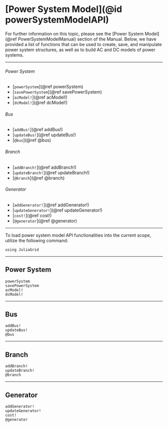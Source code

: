 # [Power System Model](@id powerSystemModelAPI)

For further information on this topic, please see the [Power System Model](@ref PowerSystemModelManual) section of the Manual. Below, we have provided a list of functions that can be used to create, save, and manipulate power system structures, as well as to build AC and DC models of power systems.

---

###### Power System
* [`powerSystem`](@ref powerSystem)
* [`savePowerSystem`](@ref savePowerSystem)
* [`acModel!`](@ref acModel!)
* [`dcModel!`](@ref dcModel!)

###### Bus
* [`addBus!`](@ref addBus!)
* [`updateBus!`](@ref updateBus!)
* [`@bus`](@ref @bus)

###### Branch
* [`addBranch!`](@ref addBranch!)
* [`updateBranch!`](@ref updateBranch!)
* [`@branch`](@ref @branch)

###### Generator
* [`addGenerator!`](@ref addGenerator!)
* [`updateGenerator!`](@ref updateGenerator!)
* [`cost!`](@ref cost!)
* [`@generator`](@ref @generator)

---

To load power system model API functionalities into the current scope, utilize the following command:
```@example LoadApi
using JuliaGrid
```

---

## Power System
```@docs
powerSystem
savePowerSystem
acModel!
dcModel!
```

---

## Bus
```@docs
addBus!
updateBus!
@bus
```

---

## Branch
```@docs
addBranch!
updateBranch!
@branch
```

---

## Generator
```@docs
addGenerator!
updateGenerator!
cost!
@generator
```


